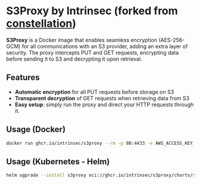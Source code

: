 # S3Proxy by Intrinsec (forked from [constellation](https://github.com/edgelesssys/constellation))

**S3Proxy** is a Docker image that enables seamless encryption (AES-256-GCM) for all communications with an S3 provider, adding an extra layer of security. The proxy intercepts PUT and GET requests, encrypting data before sending it to S3 and decrypting it upon retrieval.

## Features
- **Automatic encryption** for all PUT requests before storage on S3
- **Transparent decryption** of GET requests when retrieving data from S3
- **Easy setup**: simply run the proxy and direct your HTTP requests through it.

## Usage (Docker)

```bash
docker run ghcr.io/intrinsec/s3proxy --rm -p 80:4433 -e AWS_ACCESS_KEY_ID="XXX" -e AWS_SECRET_ACCESS_KEY="XXX" -e S3PROXY_ENCRYPT_KEY="GENERATE_A_RANDOM_STRING" -e S3PROXY_S3_HOST="s3.fr-par.scw.cloud" -e S3PROXY_DEKTAG_NAME="isec"
```

## Usage (Kubernetes - Helm)

```bash
helm ugprade --install s3proxy oci://ghcr.io/intrinsec/s3proxy/charts/s3proxy --version 1.0.0
```